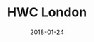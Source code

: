 ---
title: HWC London
tags: meetup
date: 2018-01-24
start: 2018-01-24T18:30:00+00:00
end: 2018-01-24T20:30:00+00:00
venue: thehub-coventgarden
eventbrite: 42167680668
photo: 2018-01-24.jpg
requirements: "<p>Join us anytime from 18:00 onwards at Proven Dough cafe below Hub by Premier Inn hotel in Covent Garden. The main event starts at 18:30. No need to check-in at the venue just look out for <a href='https://calumryan.com'>Calum Ryan</a>, the organiser, usually sitting towards the back of the cafe wearing an IndieWeb t-shirt and stickered laptop.</p><p>There are a few different ways you can register for Homebrew Website Club London:</p>"
description: "Demos of personal websites and the opportunity to create, update or experiment on your personal website"
attendees:
- https://chrisburnell.com
- https://letorey.co.uk/
- http://www.kevinmarks.com/
---